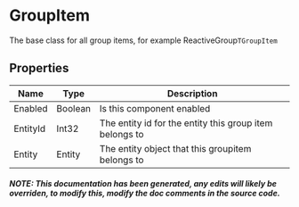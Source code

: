# GroupItem
The base class for all group items, for example ReactiveGroup`TGroupItem`

## Properties
|Name | Type | Description|
|-----|------|------------|
|Enabled|Boolean|Is this component enabled|
|EntityId|Int32|The entity id for the entity this group item belongs to|
|Entity|Entity|The entity object that this groupitem belongs to|



##### NOTE: This documentation has been generated, any edits will likely be overriden, to modify this, modify the doc comments in the source code.

